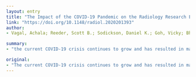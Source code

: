 ```yaml
---
layout: entry
title: "The Impact of the COVID-19 Pandemic on the Radiology Research Enterprise: Radiology Scientific Expert Panel"
link: "https://doi.org/10.1148/radiol.2020201393"
author:
- Vagal, Achala; Reeder, Scott B.; Sodickson, Daniel K.; Goh, Vicky; Bhujwalla, Zaver M.; Krupinski, Elizabeth A.

summary:
- "the current COVID-19 crisis continues to grow and has resulted in marked changes to clinical operations. Radiology researchers are currently grappling with these challenges that will continue to affect current and future imaging research. The acute response at six distinct institutions will first be described, exploring common themes, challenges, priorities, and practices. This article will describe the collective experiences of a diverse international group of academic radiology research programs in managing their response. In parallel with clinical preparedness, universities have shut down the majority of scientific research activities. Radiology crisis has led to significant changes in clinical operations continue to grow."

original:
- "The current COVID-19 crisis continues to grow and has resulted in marked changes to clinical operations. In parallel with clinical preparedness, universities have shut down the majority of scientific research activities. Radiology researchers are currently grappling with these challenges that will continue to affect current and future imaging research. The purpose of this article is to describe the collective experiences of a diverse international group of academic radiology research programs in managing their response to the COVID-19 pandemic. The acute response at six distinct institutions will first be described, exploring common themes, challenges, priorities, and practices. This will be followed by reflections about the future of radiology research in the wake of the COVID-19 pandemic."
---
```


